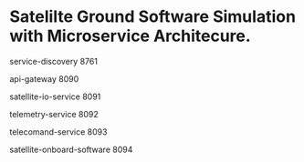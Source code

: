 # Satelilte Ground Software Simulation with Microservice Architecure.

service-discovery 8761

api-gateway 8090

satellite-io-service 8091

telemetry-service 8092

telecomand-service 8093

satellite-onboard-software 8094

